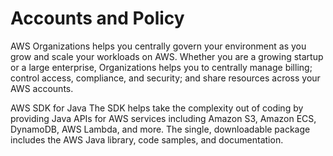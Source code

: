 # Accounts and Policy

AWS Organizations
helps you centrally govern your environment as you grow and scale your workloads on AWS. Whether you are a growing startup or a large enterprise, Organizations helps you to centrally manage billing; control access, compliance, and security; and share resources across your AWS accounts.

AWS SDK for Java
The SDK helps take the complexity out of coding by providing Java APIs for AWS services including Amazon S3, Amazon ECS, DynamoDB, AWS Lambda, and more. The single, downloadable package includes the AWS Java library, code samples, and documentation.